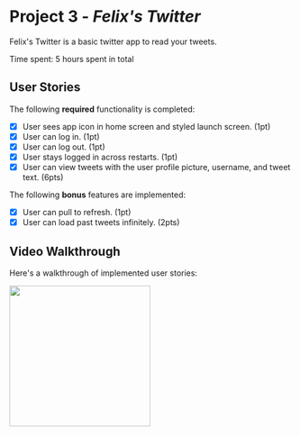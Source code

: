 # Project 3 - *Felix's Twitter*

Felix's Twitter is a basic twitter app to read your tweets.

Time spent: 5 hours spent in total

## User Stories

The following **required** functionality is completed:

- [x] User sees app icon in home screen and styled launch screen. (1pt)
- [x] User can log in. (1pt)
- [x] User can log out. (1pt)
- [x] User stays logged in across restarts. (1pt)
- [x] User can view tweets with the user profile picture, username, and tweet text. (6pts)

The following **bonus** features are implemented:

- [x] User can pull to refresh. (1pt)
- [x] User can load past tweets infinitely. (2pts)

## Video Walkthrough

Here's a walkthrough of implemented user stories:

<img src="[[http://g.recordit.co/T6XxDm22jx.gif](http://g.recordit.co/T6XxDM22jx.gif)](http://g.recordit.co/T6XxDM22jx.gif)" width=250><br>

